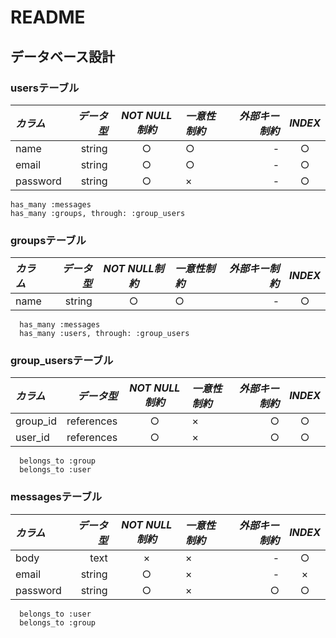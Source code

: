# README

## データベース設計

### usersテーブル

| *カラム* | *データ型* | *NOT NULL制約* | *一意性制約* | *外部キー制約* | *INDEX* |
|:-----------|------------:|:------------:|:-----------|------------:|:------------:|
| name | string | ○ | ○ | - | ○ |
| email | string | ○ | ○ | - | ○ |
| password | string | ○ | × | - | ○ |

```
has_many :messages
has_many :groups, through: :group_users
```

### groupsテーブル

| *カラム* | *データ型* | *NOT NULL制約* | *一意性制約* | *外部キー制約* | *INDEX* |
|:-----------|------------:|:------------:|:-----------|------------:|:------------:|
| name | string | ○ | ○ | - | ○ |

```
  has_many :messages
  has_many :users, through: :group_users
```

### group_usersテーブル

| *カラム* | *データ型* | *NOT NULL制約* | *一意性制約* | *外部キー制約* | *INDEX* |
|:-----------|------------:|:------------:|:-----------|------------:|:------------:|
| group_id | references | ○ | × | ○ | ○ |
| user_id | references | ○ | × | ○ | ○ |

```
  belongs_to :group
  belongs_to :user
```

### messagesテーブル

| *カラム* | *データ型* | *NOT NULL制約* | *一意性制約* | *外部キー制約* | *INDEX* |
|:-----------|------------:|:------------:|:-----------|------------:|:------------:|
| body | text | × | × | - | ○ |
| email | string | ○ | × | - | × |
| password | string | ○ | × | ○ | ○ |

```
  belongs_to :user
  belongs_to :group
```
